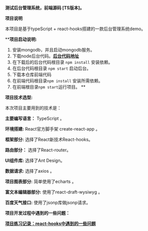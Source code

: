 **测试后台管理系统，前端源码 [TS版本]。**

**项目说明**

本项目是基于typeScript + react-hooks搭建的一款后台管理系统demo。

****项目启动说明:**

1. 安装mongodb，并且启动mongodb服务。
2. 下载node后台代码。[**后台代码地址**](https://github.com/lmxyjy/admin_final)
3. 在下载后的后台代码根目录 `npm install` 安装依赖。
4. 在后台代码根目录 `npm start` 启动后台。
5. 下载本仓库前端代码
6. 在前端代码根目录`npm install` 安装所需依赖。
7. 在前端根目录`npm start`运行项目。 **

**项目技术选型:**

本次项目主要用到的技术是：

**主要编写语言：** TypeScript 。

**环境搭建:** React官方脚手架 create-react-app 。

**框架部分:** 选择了React新技术React-hooks。

**路由部分：** 选择了React-router。

**UI组件库:** 选择了Ant Design。

**数据请求:** 选择了axios 。

**项目图表部分:** 简单使用了echarts 。

**富文本编辑器部分:** 使用了react-draft-wysiwyg 。

**百度天气接口:** 使用了jsonp库做jsonp请求。

**项目开发过程中遇到的一些问题：**

[**项目练习记录：react-hooks中遇到的一些问题**](https://lmxyjy.github.io/react-hooks%E4%B8%AD%E7%9A%84%E4%B8%80%E4%BA%9B%E9%97%AE%E9%A2%98/)